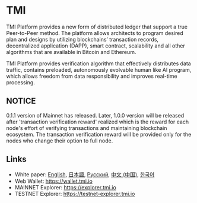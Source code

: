 # TMI

TMI Platform provides a new form of distributed ledger that support a true Peer-to-Peer method. 
The platform allows architects to program desired plan and designs by utilizing 
blockchains’ transaction records, decentralized application (DAPP), smart contract, 
scalability and all other algorithms that are available in Bitcoin and Ethereum. 

TMI Platform provides verification algorithm that effectively distributes data traffic, 
contains preloaded, autonomously evolvable human like AI program, which allows freedom 
from data responsibility and improves real-time processing.


## NOTICE

0.1.1 version of Mainnet has released. Later, 1.0.0 version will be released after 'transaction verification reward' realized which is the reward for each node's effort of verifying transactions and maintaining blockchain ecosystem. The transaction verification reward will be provided only for the nodes who change their option to full node.


## Links

* White paper: [English](https://tmi.io/pdf/TMI_WHITEPAPER.pdf), [日本語](https://tmi.io/pdf/TMI_WHITEPAPER_JA.pdf), [Русский](https://tmi.io/pdf/TMI_WHITEPAPER_RU.pdf), [中文 (中国)](https://tmi.io/pdf/TMI_WHITEPAPER_ZH.pdf), [한국어](https://tmi.io/pdf/TMI_WHITEPAPER_KO.pdf)
* Web Wallet: https://wallet.tmi.io
* MAINNET Explorer: https://explorer.tmi.io
* TESTNET Explorer: https://testnet-explorer.tmi.io